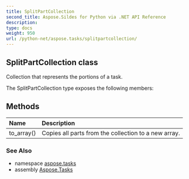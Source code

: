 ```yaml
---
title: SplitPartCollection
second_title: Aspose.Sildes for Python via .NET API Reference
description: 
type: docs
weight: 950
url: /python-net/aspose.tasks/splitpartcollection/
---
```


## SplitPartCollection class

Collection that represents the portions of a task.

The SplitPartCollection type exposes the following members:
## Methods
| Name | Description |
| :- | :- |
|to_array()|Copies all parts from the collection to a new array.|

### See Also

* namespace [aspose.tasks](/tasks/python-net/aspose.tasks/)
* assembly [Aspose.Tasks](/tasks/python-net/)


